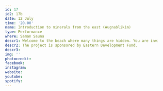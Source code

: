 ```yaml
---
id: 17
id2: 17b
date: 12 July
time: '20.00'
name: Introduction to minerals from the east (Augnablikin)
type: Performance
where: Saman Sauna
descr1: Welcome to the beach where many things are hidden. You are invited to the performance 'Introduction to minerals in the East' at the sauna in Seyðisfjörður. Augnablikin is a collaboration between Íris María Leifsdóttir and Antonia Berg perform and create together minerals from the local environment of Austfjörður. They add meaning to the act of creating and welcome you to participate in the artistic process. The performance will celebrate the 30th anniversary of the artist Íris María by offering a trip to the minerals in artistic creation and to hold a landmark cremation at LungA.
descr2: The project is sponsored by Eastern Development Fund.
descr3: 
img: ''
photocredit: 
facebook: 
instagram: 
website:
youtube:
spotify:
---
```

